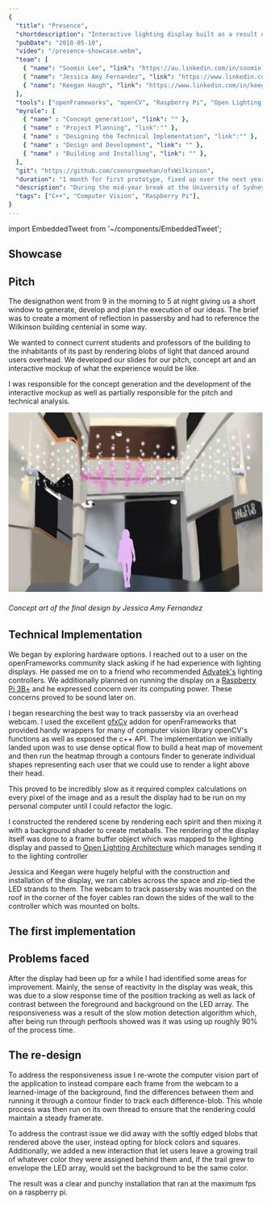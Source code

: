 ```yaml
---
{
  "title": "Presence",
  "shortdescription": "Interactive lighting display built as a result of winning a designathon at the University of Sydney.",
  "pubDate": "2018-05-10",
  "video": "/presence-showcase.webm",
  "team": [
    { "name": "Soomin Lee", "link": "https://au.linkedin.com/in/soominleedesign", },
    { "name": "Jessica Amy Fernandez", "link": "https://www.linkedin.com/in/jessica-amy-fernandez", },
    { "name": "Keegan Haugh", "link": "https://www.linkedin.com/in/keeganhaugh", }
  ],
  "tools": ["openFrameworks", "openCV", "Raspberry Pi", "Open Lighting Architecture", "DMX512", "e1.31", "glsl/shader programming", "openGL"],
  "myrole": [
    { "name" : "Concept generation", "link": "" },
    { "name" : "Project Planning", "link":"" },
    { "name" : "Designing the Technical Implementation", "link":"" },
    { "name" : "Design and Development", "link": "" },
    { "name" : "Building and Installing", "link": "" },
  ],
  "git": "https://github.com/connorgmeehan/ofxWilkinson",
  "duration": "1 month for first prototype, fixed up over the next year",
  "description": "During the mid-year break at the University of Sydney a designathon was held by the SUEDE society to build a new light sculpture for the Wilkinson building's centenial.  Here we pitched a concept to track passersby movements across the foyer of the building and render blobs of light above their head in an LED array, representing the passed student and professor designers who have used this building over the last 100 years.",
  "tags": ["C++", "Computer Vision", "Raspberry Pi"],
}
---
```


import EmbeddedTweet from '~/components/EmbeddedTweet';

## Showcase

<EmbeddedTweet id="1187141240254390272" position="centre" />

## Pitch

The designathon went from 9 in the morning to 5 at night giving us a short window to generate, develop and plan the execution of our ideas.  The brief was to create a moment of reflection in passersby and had to reference the Wilkinson building centenial in some way.  

We wanted to connect current students and professors of the building to the inhabitants of its past by rendering blobs of light that danced around users overhead.  We developed our slides for our pitch, concept art and an interactive mockup of what the experience would be like.

I was responsible for the concept generation and the development of the interactive mockup as well as partially responsible for the pitch and technical analysis.

![Concept art of what the final design would look like in the space](./images/concept-design.png)
###### Concept art of the final design by Jessica Amy Fernandez

## Technical Implementation

We began by exploring hardware options.  I reached out to a user on the openFrameworks community slack asking if he had experience with lighting displays.  He passed me on to a friend who recommended [Advatek's](https://www.advateklights.com/) lighting controllers.  We additionally planned on running the display on a [Raspberry Pi 3B+](https://www.raspberrypi.org/) and he expressed concern over its computing power.  These concerns proved to be sound later on.

<EmbeddedTweet id="1016487785706840064" position="centre" />

I began researching the best way to track passersby via an overhead webcam.  I used the excellent [ofxCv](https://github.com/kylemcdonald/ofxCv) addon for openFrameworks that provided handy wrappers for many of computer vision library openCV's functions as well as exposed the c++ API.  The implementation we initially landed upon was to use dense optical flow to build a heat map of movement and then run the heatmap through a contours finder to generate individual shapes representing each user that we could use to render a light above their head.

<EmbeddedTweet id="1022283702146031616" position="centre" />

This proved to be incredibly slow as it required complex calculations on every pixel of the image and as a result the display had to be run on my personal computer until I could refactor the logic.

I constructed the rendered scene by rendering each spirit and then mixing it with a background shader to create metaballs.  The rendering of the display itself was done to a frame buffer object which was mapped to the lighting display and passed to [Open Lighting Architecture](https://www.openlighting.org/ola/) which manages sending it to the lighting controller

Jessica and Keegan were hugely helpful with the construction and installation of the display, we ran cables across the space and zip-tied the LED strands to them.  The webcam to track passersby was mounted on the roof in the corner of the foyer cables ran down the sides of the wall to the controller which was mounted on bolts. 

## The first implementation

<EmbeddedTweet :ids="['1022434970084638721', '1023020453160341504']" position="left" />

## Problems faced

After the display had been up for a while I had identified some areas for improvement.  Mainly, the sense of reactivity in the display was weak, this was due to a slow response time of the position tracking as well as lack of contrast between the foreground and background on the LED array.  The responsiveness was a result of the slow motion detection algorithm which, after being run through perftools showed was it was using up roughly 90% of the process time.


## The re-design

To address the responsiveness issue I re-wrote the computer vision part of the application to instead compare each frame from the webcam to a learned-image of the background, find the differences between them and running it through a contour finder to track each difference-blob.  This whole process was then run on its own thread to ensure that the rendering could maintain a steady framerate.

To address the contrast issue we did away with the softly edged blobs that rendered above the user, instead opting for block colors and squares.  Additionally, we added a new interaction that let users leave a growing trail of whatever color they were assigned behind them and, if the trail grew to envelope the LED array, would set the background to be the same color.

The result was a clear and punchy installation that ran at the maximum fps on a raspberry pi.
